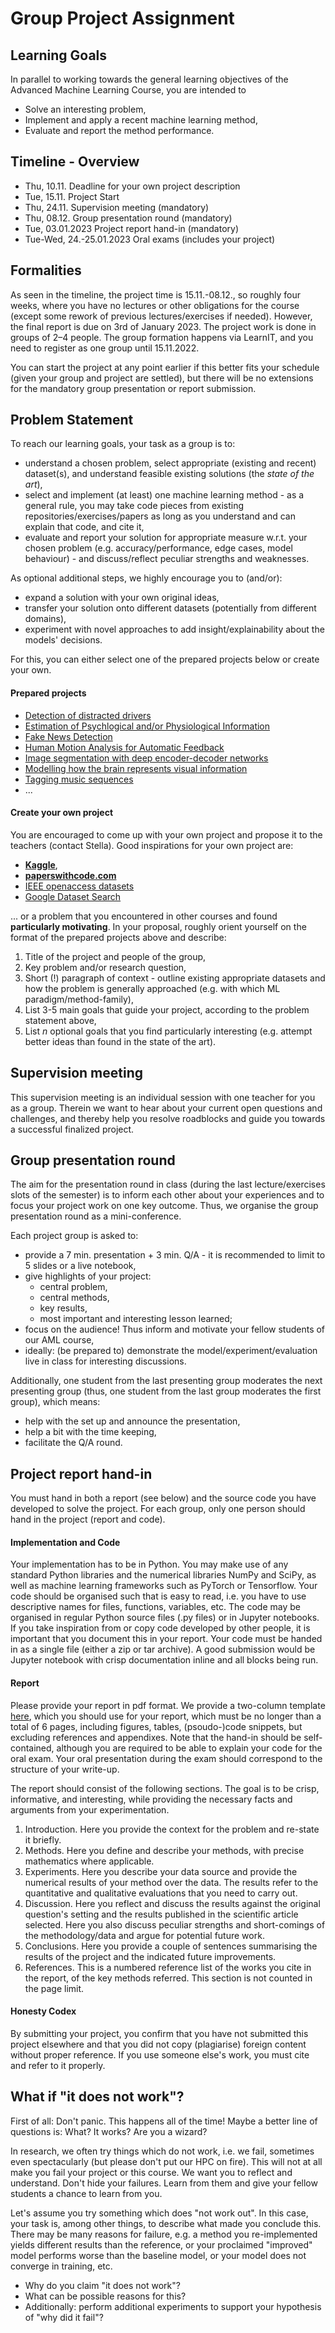 
# Group Project Assignment


## Learning Goals
In parallel to working towards the general learning objectives of the Advanced Machine Learning Course, you are intended to

- Solve an interesting problem,
- Implement and apply a recent machine learning method,
- Evaluate and report the method performance.


## Timeline - Overview
* Thu, 10.11. Deadline for your own project description
* Tue, 15.11. Project Start
* Thu, 24.11. Supervision meeting (mandatory)
* Thu, 08.12. Group presentation round (mandatory)
* Tue, 03.01.2023 Project report hand-in (mandatory)
* Tue-Wed, 24.-25.01.2023 Oral exams (includes your project)


## Formalities
As seen in the timeline, the project time is 15.11.-08.12., so roughly four weeks, where you have no lectures or other obligations for the course (except some rework of previous lectures/exercises if needed). However, the final report is due on 3rd of January 2023. The project work is done in groups of 2–4 people. The group formation happens via LearnIT, and you need to register as one group until 15.11.2022.

You can start the project at any point earlier if this better fits your schedule (given your group and project are settled), but there will be no extensions for the mandatory group presentation or report submission.


## Problem Statement
To reach our learning goals, your task as a group is to:

* understand a chosen problem, select appropriate (existing and recent) dataset(s), and understand feasible existing solutions (the *state of the art*), 
* select and implement (at least) one machine learning method - as a general rule, you may take code pieces from existing repositories/exercises/papers as long as you understand and can explain that code, and cite it, 
* evaluate and report your solution for appropriate measure w.r.t. your chosen problem (e.g. accuracy/performance, edge cases, model behaviour) - and discuss/reflect peculiar strengths and weaknesses.

As optional additional steps, we highly encourage you to (and/or):
* expand a solution with your own original ideas, 
* transfer your solution onto different datasets (potentially from different domains),
* experiment with novel approaches to add insight/explainability about the models' decisions.

For this, you can either select one of the prepared projects below or create your own.

#### Prepared projects

* [Detection of distracted drivers](p_distracted_drivers.md)
* [Estimation of Psychlogical and/or Physiological Information](p_psychophysiological_study.md)
* [Fake News Detection](p_fakenews.md)
* [Human Motion Analysis for Automatic Feedback](p_fitness.md)
* [Image segmentation with deep encoder-decoder networks](p_image_segmentation.md) 
* [Modelling how the brain represents visual information](p_brainvision.md)
* [Tagging music sequences](p_music_tagging.md)
* ...

#### Create your own project
You are encouraged to come up with your own project and propose it to the teachers (contact Stella). Good inspirations for your own project are:

* [**Kaggle**](https://www.kaggle.com/competitions), 
* [**paperswithcode.com**](https://paperswithcode.com/) 
* [IEEE openaccess datasets](https://ieee-dataport.org/datasets)
* [Google Dataset Search](https://datasetsearch.research.google.com/search?query=cats)

... or a problem that you encountered in other courses and found **particularly motivating**. In your proposal, roughly orient yourself on the format of the prepared projects above and describe:

1. Title of the project and people of the group,
2. Key problem and/or research question,
3. Short (!) paragraph of context - outline existing appropriate datasets and how the problem is generally approached (e.g. with which ML paradigm/method-family),
4. List 3-5 main goals that guide your project, according to the problem statement above,
5. List *n* optional goals that you find particularly interesting (e.g. attempt better ideas than found in the state of the art).


## Supervision meeting
This supervision meeting is an individual session with one teacher for you as a group.
Therein we want to hear about your current open questions and challenges, and thereby help you resolve roadblocks and guide you towards a successful finalized project.

## Group presentation round
The aim for the presentation round in class (during the last lecture/exercises slots of the semester) is to inform each other about your experiences and to focus your project work on one key outcome. Thus, we organise the group presentation round as a mini-conference. 

Each project group is asked to:
* provide a 7 min. presentation + 3 min. Q/A - it is recommended to limit to 5 slides or a live notebook,
* give highlights of your project:
  * central problem,
  * central methods,
  * key results,
  * most important and interesting lesson learned;
* focus on the audience! Thus inform and motivate your fellow students of our AML course,
* ideally: (be prepared to) demonstrate the model/experiment/evaluation live in class for interesting discussions.

Additionally, one student from the last presenting group moderates the next presenting group (thus, one student from the last group moderates the first group), which means:
* help with the set up and announce the presentation,
* help a bit with the time keeping,
* facilitate the Q/A round.


## Project report hand-in 
You must hand in both a report (see below) and the source code you have developed to solve the project. For each group, only one person should hand in the project (report and code).

#### Implementation and Code
Your implementation has to be in Python. You may make use of any standard Python libraries and the numerical libraries NumPy and SciPy, as well as machine learning frameworks such as PyTorch or Tensorflow. 
Your code should be organised such that is easy to read, i.e. you have to use descriptive names for files, functions, variables, etc. The code may be organised in regular Python source files (.py files) or in Jupyter notebooks. If you take inspiration from or copy code developed by other people, it is important that you document this in your report. Your code must be handed in as a single file (either a zip or tar archive). A good submission would be Jupyter notebook with crisp documentation inline and all blocks being run.

#### Report
Please provide your report in pdf format. We provide a two-column template [here](https://www.overleaf.com/read/zcmpjrvfqpsg), which you should use for your report, which must be no longer than a total of 6 pages, including figures, tables, (psoudo-)code snippets, but excluding references and appendixes. 
Note that the hand-in should be self-contained, although you are required to be able to explain your code for the oral exam. Your oral presentation during the exam should correspond to the structure of your write-up. 

The report should consist of the following sections. The goal is to be crisp, informative, and interesting, while providing the necessary facts and arguments from your experimentation. 
1. Introduction. Here you provide the context for the problem and re-state it briefly.
2. Methods. Here you define and describe your methods, with precise mathematics where applicable.
3. Experiments. Here you describe your data source and provide the numerical results of your method over the data. The results refer to the quantitative and qualitative evaluations that you need to carry out.
4. Discussion. Here you reflect and discuss the results against the original question's setting and the results published in the scientific article selected. Here you also discuss peculiar strengths and short-comings
of the methodology/data and argue for potential future work.
5. Conclusions. Here you provide a couple of sentences summarising the results of the project and the indicated future improvements.
6. References. This is a numbered reference list of the works you cite in the report, of the key methods referred. This section is not counted in the page limit.

#### Honesty Codex 
By submitting your project, you confirm that you have not submitted this project elsewhere and that you did not copy (plagiarise) foreign content without proper reference. If you use someone else's work, you must cite and refer to it properly. 


## What if "it does not work"?
First of all: Don't panic. This happens all of the time! Maybe a better line of questions is: What? It works? Are you a wizard?

In research, we often try things which do not work, i.e. we fail, sometimes even spectacularly (but please don't put our HPC on fire). This will not at all make you fail your project or this course. We want you to reflect and understand. Don't hide your failures. Learn from them and give your fellow students a chance to learn from you.

Let's assume you try something which does "not work out". In this case, your task is, among other things, to describe what made you conclude this. There may be many reasons for failure, e.g. a method you re-implemented yields different results than the reference, or your proclaimed "improved" model performs worse than the baseline model, or your model does not converge in training, etc.  
* Why do you claim "it does not work"? 
* What can be possible reasons for this?
* Additionally: perform additional experiments to support your hypothesis of "why did it fail"?
